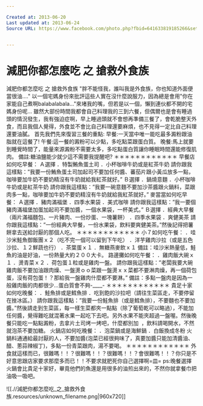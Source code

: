 ```yaml
---

Created at: 2013-06-20
Last updated at: 2013-06-24
Source URL: https://www.facebook.com/photo.php?fbid=641633819185266&set=a.446092452072738.125996.440680515947265&type=1&theater


---
```


# 減肥你都怎麼吃 之 搶救外食族


減肥你都怎麼吃 之 搶救外食族
"胖不能怪我，誰叫我是外食族，你也知道外面便當很油...."
以一個宅媽身份來批評這些人實在沒什麼說服力，因為總是會用"你在家能自己煮啊balabalabala..."來堵我的嘴，但若是以一個，懶到連伙都不開的宅媽身份呢...
雖然大部份時間我都會自己料理我的三到六餐，但偶爾也是會有睡過頭的情況發生，我有強迫症啊，早上睡過頭就不會想再準備三餐了，會乾脆整天外食，而且我個人覺得，外食並不會比自己料理還要麻煩，也不見得一定比自己料理還要油膩。
首先我們先來復習三餐的重點:
早餐:一天當中唯一能吃最多澱粉跟油脂就在這餐了!
午餐:這一餐的澱粉可以少點，多吃點菜跟蛋白質。
晚餐:馬上就要到睡覺時間了，能量來源澱粉不需要太多，多吃點蛋白質讓你睡眠時間還能修復肌肉。
備註:糖油鹽能少就少這不需要我提醒吧?
＊＊＊＊＊＊＊＊＊＊＊＊
早餐店如何吃早餐：
Ａ選擇
．特製鮪魚蛋土司
．小杯咖啡牛奶或是紅茶牛奶
請你跟我這樣點：”我要一份鮪魚蛋土司加起司不要加任何醬、蕃茄片跟小黃瓜放多一點，咖啡要加牛奶不要奶精沒有牛奶就給我紅茶就好。”
Ｂ選擇
．鍋燒意麵
．小杯咖啡牛奶或是紅茶牛奶
請你跟我這樣點：”我要一碗意麵不要加沙茶醬跟火鍋料，菜跟肉多一點，咖啡要加牛奶不要奶精沒有牛奶就給我紅茶就好。”
麥當當如何吃早餐：
Ａ選擇
．豬肉滿福堡
．四季水果袋
．美式咖啡
請你跟我這樣點：”我一要個豬肉滿福堡加蛋加起司不要加醬，一個水果袋，一杯美式。”
Ｂ選擇
．經典大早餐（兩片滿福麵包、一片豬肉、一份炒蛋、一塊薯餅）
．四季水果袋
．爽健美茶
請你跟我這樣點：”一份經典大早餐，一份水果袋，飲料要爽健美茶。”然後記得把薯餅拿去送給討厭的那個人吃。
＊＊＊＊＊＊＊＊＊＊＊＊
小７如何吃午餐：
．哇沙米鮭魚御飯團ｘ２（吃不完一個可以留到下午吃）
．洋芋雞肉沙拉（或是五色沙拉、１２鮮蔬也行）
．茶葉蛋ｘ１
．無糖燕麥飲ｘ１
備註：哇沙米熱量低，鮭魚的油是好油，一份熱量大約２００大卡。
路邊攤如何吃午餐：
．雞肉飯大碗ｘ１
．燙青菜ｘ２
．荷包蛋１粒或是雞肉一盤。
請你跟我這樣點：”老闆我要大碗雞肉飯不要加油跟肉燥、一盤燙ｏｏ菜跟一盤燙ｘｘ菜都不要淋肉燥，再一個荷包蛋，沒有荷包蛋！？那給我一盤雞肉什麼都不要淋。”
備註：多點一盤肉是因為一般雞肉飯的肉都很少...蛋白質會不夠-\_\_\_\_-
＊＊＊＊＊＊＊＊＊＊＊＊
貴足十家如何吃晚餐：
．鮭魚排或是鱈魚排
．吃到飽的沙拉吧（請往生菜區走，不要停留在挫冰區。）
請你跟我這樣點：”我要一份鮭魚排（或是鱈魚排），不要麵也不要加醬。”然後請走到生菜區，每一樣生菜都夾一點點（除了葡萄乾可以略過），不能加任何醬，覺得難吃就混著水果一起吃下去吧。另外水果不能夾超過一盤喔。然後晚餐只能吃一點點澱粉，去拿片土司烤一烤吧，什麼都別加  ，飲料請喝開水，不然就泡茶不要加糖。
火鍋店如何吃晚餐：
．泡菜鍋或是海鮮鍋
．白飯換成冬粉
火鍋料通通給最討厭的人，不要加醬(泡菜已經很夠味了，真要加醬只能加清醬油、醋、蔥蒜辣椒丁)，多點一份青菜跟肉，湯不要喝。
＊＊＊＊＊＊＊＊＊＊＊＊
外食就這樣而已，很難嗎！！？很難嗎！！？很難嗎！！？會很難嗎！！？你只是不好意思跟店家要求那麼多而已！！不要求就肥死你自己選擇啊=皿=
ps:晚餐選擇火鍋會比貴足十家好，畢竟他們的魚還是用很多的油煎出來的，不然你就拿餐巾把油吸一吸吧。

![[.//減肥你都怎麼吃_之_搶救外食族.resources/unknown_filename.png\|960x720]]

